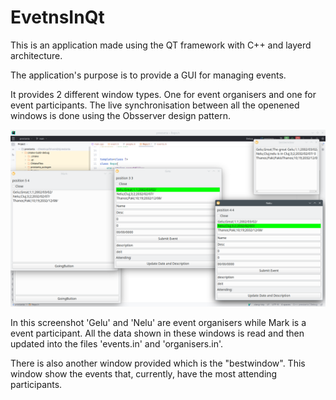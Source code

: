 # EvetnsInQt

This is an application made using the QT framework with C++ and layerd architecture.

The application's purpose is to provide a GUI for managing events.

It provides 2 different window types. One for event organisers and one for event participants. The live synchronisation between all the openened windows is done using the Obsserver design pattern.

![The image of the application](screenshots/all_windows.png)

In this screenshot 'Gelu' and 'Nelu' are event organisers while Mark is a event participant.
All the data shown in these windows is read and then updated into the files 'events.in'
and 'organisers.in'.

There is also another window provided which is the "bestwindow". This window show the events that, currently, have the most attending participants.
